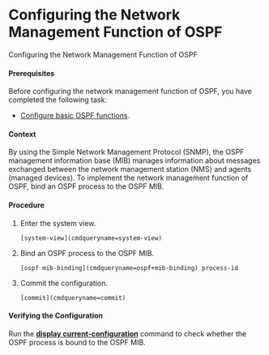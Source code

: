 Configuring the Network Management Function of OSPF
===================================================

Configuring the Network Management Function of OSPF

#### Prerequisites

Before configuring the network management function of OSPF, you have completed the following task:

* [Configure basic OSPF functions](vrp_ospf_cfg_0010.html).

#### Context

By using the Simple Network Management Protocol (SNMP), the OSPF management information base (MIB) manages information about messages exchanged between the network management station (NMS) and agents (managed devices). To implement the network management function of OSPF, bind an OSPF process to the OSPF MIB.


#### Procedure

1. Enter the system view.
   
   
   ```
   [system-view](cmdqueryname=system-view)
   ```
2. Bind an OSPF process to the OSPF MIB.
   
   
   ```
   [ospf mib-binding](cmdqueryname=ospf+mib-binding) process-id
   ```
3. Commit the configuration.
   
   
   ```
   [commit](cmdqueryname=commit)
   ```

#### Verifying the Configuration

Run the [**display current-configuration**](cmdqueryname=display+current-configuration) command to check whether the OSPF process is bound to the OSPF MIB.